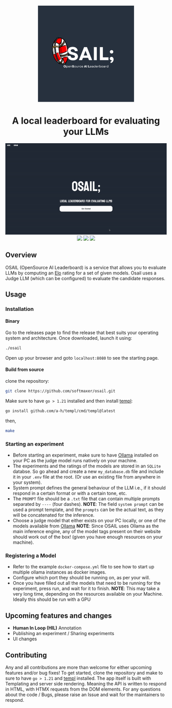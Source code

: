 <p align="center">
<img src="./assets/logos/OSAIL.png" height=300>
</p>
<h1 align="center">A local leaderboard for evaluating your LLMs</h1>

<p align="center">
 <img src="https://github.com/softmaxer/osail/blob/main/assets/demo/video_demo_gif.gif">
<img src="https://img.shields.io/badge/web_framework-htmx_templ-red?style=for-the-badge">
<img src="https://img.shields.io/badge/Backend-Go-blue?style=for-the-badge">
<img src="https://img.shields.io/badge/Inference_engine-Ollama-yellow?style=for-the-badge&logo=ollama">
</p>

## Overview
OSAIL (OpenSource AI Leaderboard) is a service that allows you to evaluate LLMs by computing an [Elo](https://en.wikipedia.org/wiki/Elo_rating_system) rating for a set of given models. Osail uses a Judge LLM (which can be configured) to evaluate the candidate responses.

## Usage
### Installation
#### Binary
Go to the releases page to find the release that best suits your operating system and architecture. Once downloaded, launch it using:
```sh
./osail
```
Open up your browser and goto `localhost:8080` to see the starting page.

#### Build from source
clone the repository:
```sh
git clone https://github.com/softmaxer/osail.git
```
Make sure to have `go > 1.21` installed and then install [templ](https://templ.guide/):
```sh
go install github.com/a-h/templ/cmd/templ@latest
```
then,
```sh
make
```

### Starting an experiment
- Before starting an experiment, make sure to have [Ollama](https://www.ollama.com) installed on your PC as the judge model runs natively on your machine.
- The experiments and the ratings of the models are stored in an `SQLite` databse. So go ahead and create a new `my_database.db` file and include it in your `.env` file at the root. (Or use an existing file from anywhere in your system).
- System prompt defines the general behaviour of the LLM i.e., if it should respond in a certain format or with a certain tone, etc.
- The `PROMPT` file should be a `.txt` file that can contain multiple prompts separated by `----` (four dashes). **NOTE**: The field `system prompt` can be used a prompt template, and the `prompts` can be the actual text, as they will be concatenated for the inference.
- Choose a judge model that either exists on your PC locally, or one of the models available from [Ollama](https://www.ollama.com)
  **NOTE**: Since OSAIL uses Ollama as the main inference engine, any of the model tags present on their website should work out of the box! (given you have enough resources on your machine).

### Registering a Model
- Refer to the example `docker-compose.yml` file to see how to start up multiple ollama instances as docker images.
- Configure which port they should be running on, as per your will.
- Once you have filled out all the models that need to be running for the experiment, press run, and wait for it to finish.
  **NOTE**: This may take a very long time, depending on the resources available on your Machine. Ideally this should be run with a GPU

## Upcoming features and changes
- **Human In Loop (HIL)** Annotation
- Publishing an experiment / Sharing experiments
- UI changes

## Contributing
Any and all contributions are more than welcome for either upcoming features and/or bug fixes! To get started, clone the repository and make to sure to have `go > 1.21` and [templ](https://templ.guide/) installed. The app itself is built with Templating and server side rendering. Meaning the API is written to respond in HTML, with HTMX requests from the DOM elements. For any questions about the code / Bugs, please raise an Issue and wait for the maintainers to respond.
